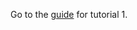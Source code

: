 Go to the <a rel="guide" href="https://asds-tcd.github.io/SF_Spring23/tutorial01/tutorial1.html">guide</a> for tutorial 1.
